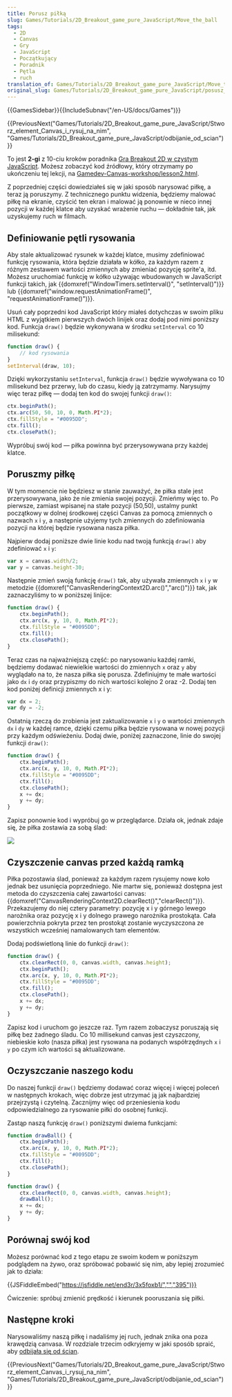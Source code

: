 ```yaml
---
title: Porusz piłką
slug: Games/Tutorials/2D_Breakout_game_pure_JavaScript/Move_the_ball
tags:
  - 2D
  - Canvas
  - Gry
  - JavaScript
  - Początkujący
  - Poradnik
  - Pętla
  - ruch
translation_of: Games/Tutorials/2D_Breakout_game_pure_JavaScript/Move_the_ball
original_slug: Games/Tutorials/2D_Breakout_game_pure_JavaScript/posusz_pilka
---
```

{{GamesSidebar}}{{IncludeSubnav("/en-US/docs/Games")}}

{{PreviousNext("Games/Tutorials/2D_Breakout_game_pure_JavaScript/Stworz_element_Canvas_i_rysuj_na_nim", "Games/Tutorials/2D_Breakout_game_pure_JavaScript/odbijanie_od_scian")}}

To jest **2-gi** z 10-ciu kroków poradnika [Gra Breakout 2D w czystym JavaScript](/pl/docs/Games/Tutorials/2D_Breakout_game_pure_JavaScript). Możesz zobaczyć kod źródłowy, który otrzymamy po ukończeniu tej lekcji, na [Gamedev-Canvas-workshop/lesson2.html](https://github.com/end3r/Gamedev-Canvas-workshop/blob/gh-pages/lesson02.html).

Z poprzedniej części dowiedziałeś się w jaki sposób narysować piłkę, a teraz ją poruszymy. Z technicznego punktu widzenia, będziemy malować piłkę na ekranie, czyścić ten ekran i malować ją ponownie w nieco innej pozycji w każdej klatce aby uzyskać wrażenie ruchu — dokładnie tak, jak uzyskujemy ruch w filmach.

## Definiowanie pętli rysowania

Aby stale aktualizować rysunek w każdej klatce, musimy zdefiniować funkcję rysowania, która będzie działała w kółko, za każdym razem z różnym zestawem wartości zmiennych aby zmieniać pozycję sprite'a, itd.  Możesz uruchomiać funkcję w kółko używając wbudowanych w JavaScript funkcji takich, jak  {{domxref("WindowTimers.setInterval()", "setInterval()")}} lub {{domxref("window.requestAnimationFrame()", "requestAnimationFrame()")}}.

Usuń cały poprzedni kod JavaScript który miałeś dotychczas w swoim pliku HTML z wyjątkiem pierwszych dwóch linijek oraz dodaj pod nimi poniższy kod. Funkcja `draw()` będzie wykonywana w środku `setInterval` co 10 milisekund:

```js
function draw() {
    // kod rysowania
}
setInterval(draw, 10);
```

Dzięki wykorzystaniu `setInterval`, funkcja `draw()` będzie wywoływana co 10 milisekund bez przerwy, lub do czasu, kiedy ją zatrzymamy. Narysujmy więc teraz piłkę — dodaj ten kod do swojej funkcji `draw()`:

```js
ctx.beginPath();
ctx.arc(50, 50, 10, 0, Math.PI*2);
ctx.fillStyle = "#0095DD";
ctx.fill();
ctx.closePath();
```

Wypróbuj swój kod — piłka powinna być przerysowywana przy każdej klatce.

## Poruszmy piłkę

W tym momencie nie będziesz w stanie zauważyć, że piłka stale jest przerysowywana, jako że nie zmienia swojej pozycji. Zmieńmy więc to. Po pierwsze, zamiast wpisanej na stałe pozycji (50,50), ustalmy punkt początkowy w dolnej środkowej części Canvas za pomocą zmiennych o nazwach `x` i `y`, a następnie użyjemy tych zmiennych do zdefiniowania pozycji na której będzie rysowana nasza piłka.

Najpierw dodaj poniższe dwie linie kodu nad twoją funkcją `draw()` aby zdefiniować `x` i `y`:

```js
var x = canvas.width/2;
var y = canvas.height-30;
```

Następnie zmień swoją funkcję `draw()` tak, aby używała zmiennych `x` i `y` w metodzie {{domxref("CanvasRenderingContext2D.arc()","arc()")}} tak, jak zaznaczyliśmy to w poniższej linijce:

```js
function draw() {
    ctx.beginPath();
    ctx.arc(x, y, 10, 0, Math.PI*2);
    ctx.fillStyle = "#0095DD";
    ctx.fill();
    ctx.closePath();
}
```

Teraz czas na najważniejszą część: po narysowaniu każdej ramki, będziemy dodawać niewielkie wartości do zmiennych `x` oraz `y` aby wyglądało na to, że nasza piłka się porusza. Zdefiniujmy te małe wartości jako `dx` i `dy` oraz przypiszmy do nich wartości kolejno 2 oraz -2. Dodaj ten kod poniżej definicji zmiennych x i y:

```js
var dx = 2;
var dy = -2;
```

Ostatnią rzeczą do zrobienia jest zaktualizowanie `x` i `y` o wartości zmiennych `dx` i `dy` w każdej ramce, dzięki czemu piłka będzie rysowana w nowej pozycji przy każdym odświeżeniu. Dodaj dwie, poniżej zaznaczone, linie do swojej funkcji `draw()`:

```js
function draw() {
    ctx.beginPath();
    ctx.arc(x, y, 10, 0, Math.PI*2);
    ctx.fillStyle = "#0095DD";
    ctx.fill();
    ctx.closePath();
    x += dx;
    y += dy;
}
```

Zapisz ponownie kod i wypróbuj go w przeglądarce. Działa ok, jednak zdaje się, że piłka zostawia za sobą ślad:

![](https://mdn.mozillademos.org/files/10430/ball-trail.png)

## Czyszczenie canvas przed każdą ramką

Piłka pozostawia ślad, ponieważ za każdym razem rysujemy nowe koło jednak bez usunięcia poprzedniego. Nie martw się, ponieważ dostępna jest metoda do czyszczenia całej zawartości canvas: {{domxref("CanvasRenderingContext2D.clearRect()","clearRect()")}}. Przekazujemy do niej cztery parametry: pozycję x i y górnego lewego narożnika oraz pozycję x i y dolnego prawego narożnika prostokąta. Cała powierzchnia pokryta przez ten prostokąt zostanie wyczyszczona ze wszystkich wcześniej namalowanych tam elementów.

Dodaj podświetloną linie do funkcji `draw()`:

```js
function draw() {
    ctx.clearRect(0, 0, canvas.width, canvas.height);
    ctx.beginPath();
    ctx.arc(x, y, 10, 0, Math.PI*2);
    ctx.fillStyle = "#0095DD";
    ctx.fill();
    ctx.closePath();
    x += dx;
    y += dy;
}
```

Zapisz kod i uruchom go jeszcze raz. Tym razem zobaczysz poruszają się piłkę bez żadnego śladu. Co 10 millisekund canvas jest czyszczony, niebieskie koło (nasza piłka) jest rysowana na podanych współrzędnych `x` i `y` po czym ich wartości są aktualizowane.

## Oczyszczanie naszego kodu

Do naszej funkcji `draw()` będziemy dodawać coraz więcej i więcej poleceń w następnych krokach, więc dobrze jest utrzymać ją jak najbardziej przejrzystą i czytelną. Zacznijmy więc od przeniesienia kodu odpowiedzialnego za rysowanie piłki do osobnej funkcji.

Zastąp naszą funkcję `draw()` poniższymi dwiema funkcjami:

```js
function drawBall() {
    ctx.beginPath();
    ctx.arc(x, y, 10, 0, Math.PI*2);
    ctx.fillStyle = "#0095DD";
    ctx.fill();
    ctx.closePath();
}

function draw() {
    ctx.clearRect(0, 0, canvas.width, canvas.height);
    drawBall();
    x += dx;
    y += dy;
}
```

## Porównaj swój kod

Możesz porównać kod z tego etapu ze swoim kodem w poniższym podglądem na żywo, oraz spróbować pobawić się nim, aby lepiej zrozumieć jak to działa:

{{JSFiddleEmbed("https://jsfiddle.net/end3r/3x5foxb1/","","395")}}

Ćwiczenie: spróbuj zmienić prędkość i kierunek pooruszania się piłki.

## Następne kroki

Narysowaliśmy naszą piłkę i nadaliśmy jej ruch, jednak znika ona poza krawędzią canvasa. W rozdziale trzecim odkryjemy w jaki sposób spraić, aby [odbijała się od ścian](/pl/docs/Games/Tutorials/2D_Breakout_game_pure_JavaScript/odbijanie_od_scian).

{{PreviousNext("Games/Tutorials/2D_Breakout_game_pure_JavaScript/Stworz_element_Canvas_i_rysuj_na_nim", "Games/Tutorials/2D_Breakout_game_pure_JavaScript/odbijanie_od_scian")}}
